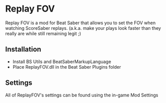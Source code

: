 # Replay FOV

Replay FOV is a mod for Beat Saber that allows you to set the FOV when watching ScoreSaber replays. (a.k.a. make your plays look faster than they really are while still remaining legit ;)

## Installation

- Install BS Utils and BeatSaberMarkupLanguage
- Place ReplayFOV.dll in the Beat Saber Plugins folder

## Settings

All of ReplayFOV's settings can be found using the in-game Mod Settings